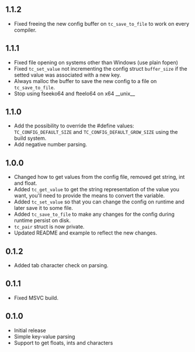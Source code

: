 ## 1.1.2
- Fixed freeing the new config buffer on `tc_save_to_file` to work on every compiler.

## 1.1.1
- Fixed file opening on systems other than Windows (use plain fopen)
- Fixed `tc_set_value` not incrementing the config struct `buffer_size` if the setted value was associated with a new key.
- Always malloc the buffer to save the new config to a file on `tc_save_to_file`.
- Stop using fseeko64 and fteelo64 on x64 \_\_unix\_\_

## 1.1.0
- Add the possibility to override the #define values: `TC_CONFIG_DEFAULT_SIZE` and `TC_CONFIG_DEFAULT_GROW_SIZE` using the build system.
- Add negative number parsing.

## 1.0.0
- Changed how to get values from the config file, removed get string, int and float.
- Added `tc_get_value` to get the string representation of the value you want, you'll need to provide the means to convert the variable.
- Added `tc_set_value` so that you can change the config on runtime and later save it to some file.
- Added `tc_save_to_file` to make any changes for the config during runtime persist on disk.
- `tc_pair` struct is now private.
- Updated README and example to reflect the new changes.

## 0.1.2
- Added tab character check on parsing.

## 0.1.1
- Fixed MSVC build.

## 0.1.0
- Initial release
- Simple key-value parsing
- Support to get floats, ints and characters